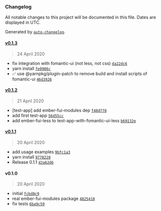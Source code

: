 ### Changelog

All notable changes to this project will be documented in this file. Dates are displayed in UTC.

Generated by [`auto-changelog`](https://github.com/CookPete/auto-changelog).

#### [v0.1.3](https://github.com/bartocc/ember-fui-modules/compare/v0.1.2...v0.1.3)

> 24 April 2020

- fix integration with fomantic-ui (not less, not css) [`da22dc6`](https://github.com/bartocc/ember-fui-modules/commit/da22dc6a2d4af0376f92315531037e01bcf02cf0)
- yarn install [`fe0986c`](https://github.com/bartocc/ember-fui-modules/commit/fe0986cfbe4ff4d444140397008611a1f5d9efd5)
- ✅ use @yarnpkg/plugin-patch to remove build and install scripts of fomantic-ui [`46d3926`](https://github.com/bartocc/ember-fui-modules/commit/46d392620c0564c2d46d2b960b80b69f5b2337f5)

#### [v0.1.2](https://github.com/bartocc/ember-fui-modules/compare/v0.1.1...v0.1.2)

> 21 April 2020

- [test-app] add ember-fui-modules dep [`f48d778`](https://github.com/bartocc/ember-fui-modules/commit/f48d778ab46e1bc3d020cd4441b257cdd2e442de)
- add first test-app [`56d55cc`](https://github.com/bartocc/ember-fui-modules/commit/56d55cc9812060b42b14f10981a3ee7e0cabefc2)
- add ember-fui-less to test-app-with-fomantic-ui-less [`b69132e`](https://github.com/bartocc/ember-fui-modules/commit/b69132e2343d30bc7783e815c7a5030c0cde6e7c)

#### [v0.1.1](https://github.com/bartocc/ember-fui-modules/compare/v0.1.0...v0.1.1)

> 20 April 2020

- add usage examples [`9bfc1a3`](https://github.com/bartocc/ember-fui-modules/commit/9bfc1a3cd8240f1e337382fa8b257c42ded169d3)
- yarn install [`9778228`](https://github.com/bartocc/ember-fui-modules/commit/97782288f846b447641ed51c94959539760ff3bd)
- Release 0.1.1 [`d2a62d6`](https://github.com/bartocc/ember-fui-modules/commit/d2a62d66ce072223e335116bad107571fee4b34c)

#### v0.1.0

> 20 April 2020

- initial [`fcbd8c9`](https://github.com/bartocc/ember-fui-modules/commit/fcbd8c9348b26f217ef3ff3c332a6d59ec1e2fbf)
- real ember-fui-modules package [`4825410`](https://github.com/bartocc/ember-fui-modules/commit/4825410d8e6818962deaa75ded04427f91b51f7d)
- fix tests [`6ba9c59`](https://github.com/bartocc/ember-fui-modules/commit/6ba9c592b46a2477a945beff601bdadf390a6ec5)
